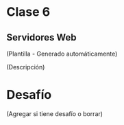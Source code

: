 # Clase 6

## Servidores Web

(Plantilla - Generado automáticamente)

(Descripción)

# Desafío

(Agregar si tiene desafío o borrar)

